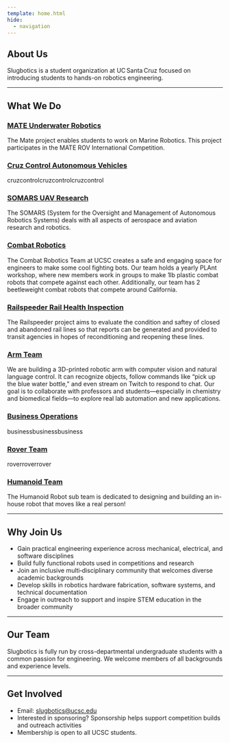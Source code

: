```yaml
---
template: home.html
hide:
  - navigation
---
```


## About Us

Slugbotics is a student organization at UC Santa Cruz focused on introducing
students to hands-on robotics engineering.

---

## What We Do

### [MATE Underwater Robotics](projects/mate)

The Mate project enables students to work on Marine Robotics. This project
participates in the MATE ROV International Competition.

### [Cruz Control Autonomous Vehicles](projects/cruzcontrol)

cruzcontrolcruzcontrolcruzcontrol

### [SOMARS UAV Research](projects/somars)

The SOMARS (System for the Oversight and Management of Autonomous Robotics
Systems) deals with all aspects of aerospace and aviation research and robotics.

### [Combat Robotics](projects/combatrobotics)

The Combat Robotics Team at UCSC creates a safe and engaging space for engineers
to make some cool fighting bots. Our team holds a yearly PLAnt workshop, where
new members work in groups to make 1lb plastic combat robots that compete
against each other. Additionally, our team has 2 beetleweight combat robots that
compete around California.

### [Railspeeder Rail Health Inspection](projects/railspeeder)

The Railspeeder project aims to evaluate the condition and saftey of closed and
abandoned rail lines so that reports can be generated and provided to transit
agencies in hopes of reconditioning and reopening these lines.

### [Arm Team](projects/armteam)

We are building a 3D-printed robotic arm with computer vision and natural
language control. It can recognize objects, follow commands like “pick up the
blue water bottle,” and even stream on Twitch to respond to chat. Our goal is to
collaborate with professors and students—especially in chemistry and biomedical
fields—to explore real lab automation and new applications.

### [Business Operations](projects/business)

businessbusinessbusiness

### [Rover Team](projects/rover)

roverroverrover

### [Humanoid Team](projects/humanoid)

The Humanoid Robot sub team is dedicated to designing and building an in-house
robot that moves like a real person!

---

## Why Join Us

- Gain practical engineering experience across mechanical, electrical, and
  software disciplines
- Build fully functional robots used in competitions and research
- Join an inclusive multi‑disciplinary community that welcomes diverse academic
  backgrounds
- Develop skills in robotics hardware fabrication, software systems, and
  technical documentation
- Engage in outreach to support and inspire STEM education in the broader
  community

---

## Our Team

Slugbotics is fully run by cross-departmental undergraduate students with a
common passion for engineering. We welcome members of all backgrounds and
experience levels.

---

## Get Involved

- Email: slugbotics@ucsc.edu
- Interested in sponsoring? Sponsorship helps support competition builds and
  outreach activities
- Membership is open to all UCSC students.
